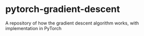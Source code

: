 # pytorch-gradient-descent
A repository of how the gradient descent algorithm works, with implementation in PyTorch
